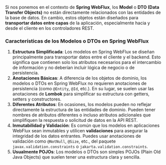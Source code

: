 Si nos ponemos en el contexto de **Spring WebFlux**, los **Model** o **DTO (Data Transfer Objects)** no están directamente relacionados con las entidades de la base de datos. En cambio, estos objetos están diseñados para **transportar datos entre capas** de la aplicación, especialmente hacia y desde el cliente en los controladores REST.

### Características de los Modelos o DTOs en Spring WebFlux

1. **Estructura Simplificada**: Los modelos en Spring WebFlux se diseñan principalmente para transportar datos entre el cliente y el backend. Esto significa que contienen solo los atributos necesarios para el intercambio de información y no deberían incluir lógica de negocio o de persistencia.
2. **Anotaciones Básicas**: A diferencia de los objetos de dominio, los modelos o DTOs en Spring WebFlux no requieren anotaciones de persistencia (como `@Entity`, `@Id`, etc.). En su lugar, se suelen usar las anotaciones de **Lombok** para simplificar su estructura con getters, setters y constructores.
3. **Diferentes Atributos**: En ocasiones, los modelos pueden no reflejar directamente la estructura de las entidades de dominio. Pueden tener nombres de atributos diferentes o incluso atributos adicionales que simplifiquen la respuesta o solicitud de datos en la API REST.
4. **Inmutabilidad y Validación**: Es común que los modelos en aplicaciones WebFlux sean inmutables y utilicen **validaciones** para asegurar la integridad de los datos entrantes. Puedes usar anotaciones de validación como `@NotNull`, `@Size`, etc., del paquete `javax.validation.constraints` o `jakarta.validation.constraints`.
5. **Usualmente POJOs**: Los modelos o DTOs son simples POJOs (Plain Old Java Objects) que suelen tener una estructura clara y sencilla.
